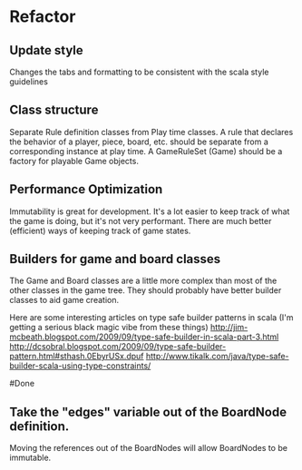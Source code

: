 # Refactor

## Update style

Changes the tabs and formatting to be consistent with the scala style guidelines


## Class structure

Separate Rule definition classes from Play time classes.
A rule that declares the behavior of a player, piece, board, etc. should be separate from a corresponding instance at play time.
A GameRuleSet (Game) should be a factory for playable Game objects.


## Performance Optimization

Immutability is great for development. It's a lot easier to keep track of what the game is doing, but it's not very performant.
There are much better (efficient) ways of keeping track of game states. 


## Builders for game and board classes

The Game and Board classes are a little more complex than most of the other classes in the game tree. They should probably have better builder classes
to aid game creation.

Here are some interesting articles on type safe builder patterns in scala (I'm getting a serious black magic vibe from these things)
http://jim-mcbeath.blogspot.com/2009/09/type-safe-builder-in-scala-part-3.html
http://dcsobral.blogspot.com/2009/09/type-safe-builder-pattern.html#sthash.0EbyrUSx.dpuf
http://www.tikalk.com/java/type-safe-builder-scala-using-type-constraints/


#Done

## Take the "edges" variable out of the BoardNode definition.

Moving the references out of the BoardNodes will allow BoardNodes to be immutable.
